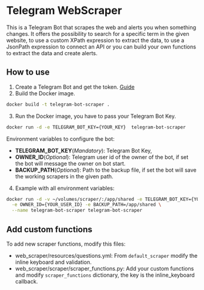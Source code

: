 # Telegram WebScraper

This is a Telegram Bot that scrapes the web and alerts you when something
changes.
It offers the possibility to search for a specific term in the given website,
to use a custom XPath expression to extract the data,
to use a JsonPath expression to connect an API or you can build your own
functions to extract the data and create alerts.

## How to use

1. Create a Telegram Bot and get the
   token. [Guide](https://core.telegram.org/bots#6-botfather)
2. Build the Docker image.

```bash
docker build -t telegram-bot-scraper .

```

3. Run the Docker image, you have to pass your Telegram Bot Key.

```bash
docker run -d -e TELEGRAM_BOT_KEY={YOUR_KEY}  telegram-bot-scraper
```

Environment variables to configure the bot:

* **TELEGRAM_BOT_KEY**(*Mandatory*): Telegram Bot Key,
* **OWNER_ID**(*Optional*): Telegram user id of the owner of the bot, if set
  the bot will message the owner on bot start.
* **BACKUP_PATH**(*Optional*): Path to the backup file, if set the bot will
  save the working scrapers in the given path.

4. Example with all environment variables:

```bash
docker run -d -v ~/volumes/scraper/:/app/shared -e TELEGRAM_BOT_KEY={YOUR_KEY} \
  -e OWNER_ID={YOUR_USER_ID} -e BACKUP_PATH=/app/shared \
  --name telegram-bot-scraper telegram-bot-scraper

```

## Add custom functions

To add new scraper functions, modify this files:

* web_scraper/resources/questions.yml: From `default_scraper` modify the inline
  keyboard and validation.
* web_scraper/scraper/scraper_functions.py: Add your custom functions and
  modify `scraper_functions` dictionary, the key is the inline_keyboard
  callback.